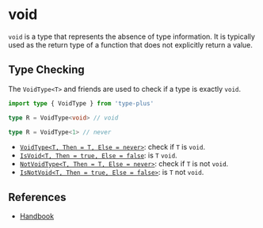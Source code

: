 # void

`void` is a type that represents the absence of type information.
It is typically used as the return type of a function that does not explicitly return a value.

## Type Checking

The `VoidType<T>` and friends are used to check if a type is exactly `void`.

```ts
import type { VoidType } from 'type-plus'

type R = VoidType<void> // void

type R = VoidType<1> // never
```

- [`VoidType<T, Then = T, Else = never>`](void_type.ts#L15): check if `T` is `void`.
- [`IsVoid<T, Then = true, Else = false`](void_type.ts#L32): is `T` `void`.
- [`NotVoidType<T, Then = T, Else = never>`](void_type.ts#L45): check if `T` is not `void`.
- [`IsNotVoid<T, Then = true, Else = false>`](void_type.ts#L58): is `T` not `void`.

## References

- [Handbook]

[handbook]: https://www.typescriptlang.org/docs/handbook/2/functions.html#void
